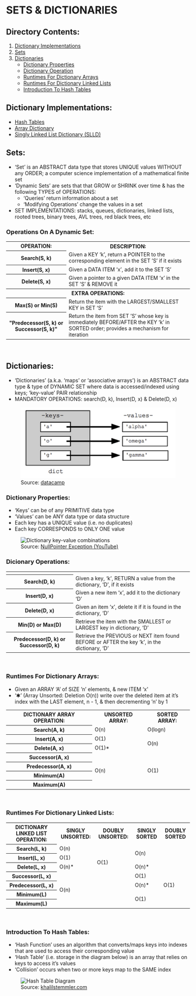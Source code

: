 # SETS & DICTIONARIES

## Directory Contents:
1) [Dictionary Implementations](#dictionary-implementations)
2) [Sets](#sets)
3) [Dictionaries](#dictionaries)
    - [Dictionary Properties](#dictionary-properties)
    - [Dictionary Operation](#dicionary-operations)
    - [Runtimes For Dictionary Arrays](#runtimes-for-dictionary-arrays)
    - [Runtimes For Dictionary Linked Lists](#runtimes-for-dictionary-linked-lists)
    - [Introduction To Hash Tables](#introduction-to-hash-tables)

## Dictionary Implementations:
- [Hash Tables](https://github.com/Zero-Luminance/ads-c/tree/main/data-structures/sets-and-dictionaries/hash-table-files)
- [Array Dictionary]()
- [Singly Linked List Dictionary (SLLD)]()

## Sets:
- ‘Set’ is an ABSTRACT data type that stores UNIQUE values WITHOUT any ORDER; a computer science implementation of a mathematical finite set
- ‘Dynamic Sets’ are sets that that GROW or SHRINK over time & has the following TYPES of OPERATIONS:
    - ‘Queries’ return information about a set
    - ‘Modifying Operations’ change the values in a set
- SET IMPLEMENTATIONS: stacks, queues, dictionaries, linked lists, rooted trees, binary trees, AVL trees, red black trees, etc

### Operations On A Dynamic Set:
<table>
    <tr>
        <th scope="col">OPERATION:</th>
        <th scope="col">DESCRIPTION:</th>
    </tr>
    <tr>
        <th scope="row">Search(S, k)</th>
        <td>Given a KEY ‘k’, return a POINTER to the corresponding element in the SET ’S’ if it exists</td>
    </tr>
    <tr>
        <th scope="row">Insert(S, x)</th>
        <td>Given a DATA ITEM ‘x’, add it to the SET ’S’</td>
    </tr>
    <tr>
        <th scope="row">Delete(S, x)</th>
        <td>Given a pointer to a given DATA ITEM ‘x’ in the SET ’S’ & REMOVE it</td>
    </tr>
    <tr>
        <th scope="row" colspan="2">EXTRA OPERATIONS:</th>
    </tr>
    <tr>
        <th scope="row">Max(S) or Min(S)</th>
        <td>Return the item with the LARGEST/SMALLEST KEY in SET ‘S’</td>
    </tr>
    <tr>
        <th scope="row">"Predecessor(S, k) or Successor(S, k)"</th>
        <td>Return the item from SET ’S’ whose key  is immediately BEFORE/AFTER the KEY ‘k’ in SORTED order; provides a mechanism for iteration</td>
    </tr>
</table>
<br>

## Dictionaries:
- ‘Dictionaries’ (a.k.a. ‘maps’ or ‘associative arrays’) is an ABSTRACT data type & type of DYNAMIC SET where data is accessed/indexed using keys; ‘key-value’ PAIR relationship
- MANDATORY OPERATIONS: search(D, k), Insert(D, x) & Delete(D, x)
<figure>
    <img src="../../assets/markdown-images/sets-and-dictionaries-images/dictionary-diagram.png" alt="Dictionary Diagram">
    <figcaption>Source: <a href="https://www.datacamp.com/tutorial/python-dictionaries">datacamp</a></figcaption>
</figure>

### Dictionary Properties:
- ‘Keys’ can be of any PRIMITIVE data type
- ‘Values’ can be ANY data type or data structure
- Each key has a UNIQUE value (i.e. no duplicates)
- Each key CORRESPONDS to ONLY ONE value
<figure>
    <img src="../../assets/markdown-images/sets-and-dictionaries-images/" alt="Dictionary key-value combinations">
    <figcaption>Source: <a href="https://www.youtube.com/watch?v=j0cPnbtp1_w">NullPointer Exception (YouTube)</a></figcaption>
</figure>

### Dicionary Operations:
<table>
    <tr>
        <th scope="col"></th>
        <th scope="col"></th>
    </tr>
    <tr>
        <th scope="row">Search(D, k)</th>
        <td>Given a key, ‘k’, RETURN a value from the dictionary, ‘D’, if it exists</td>
    </tr>
    <tr>
        <th scope="row">Insert(D, x)</th>
        <td>Given a new item ‘x’, add it to the dictionary ‘D’</td>
    </tr>
    <tr>
        <th scope="row">Delete(D, x)</th>
        <td>Given an item ‘x’, delete it if it is found in the dictionary, ‘D’</td>
    </tr>
    <tr>
        <th scope="row">Min(D) or Max(D)</th>
        <td>Retrieve the item with the SMALLEST or LARGEST key in dictionary, ‘D’</td>
    </tr>
    <tr>
        <th scope="row">Predecessor(D, k) or Successor(D, k)</th>
        <td>Retrieve the PREVIOUS or NEXT item found BEFORE or AFTER the key ‘k’, in the dictionary, ‘D’</td>
    </tr>
</table>
<br>


### Runtimes For Dictionary Arrays:
- Given an ARRAY ‘A’ of SIZE ’n’ elements, & new ITEM ‘x'
- ‘✱’ (Array Unsorted: Deletion O(n)) write over the deleted item at it’s index with the LAST element, n - 1, & then decrementing ’n’ by 1
<table>
    <tr>
        <th scope="col">DICTIONARY ARRAY OPERATION:</th>
        <th scope="col">UNSORTED ARRAY:</th>
        <th scope="col">SORTED ARRAY:</th>
    </tr>
    <tr>
        <th scope="row">Search(A, k)</th>
        <td>O(n)</td>
        <td>O(logn)</td>
    </tr>
    <tr>
        <th scope="row">Insert(A, x)</th>
        <td>O(1)</td>
        <td rowspan="2">O(n)</td>
    </tr>
    <tr>
        <th scope="row">Delete(A, x)</th>
        <td>O(1)*</td>
    </tr>
    <tr>
        <th scope="row">Successor(A, x)</th>
        <td rowspan="4">O(n)</td>
        <td rowspan="4">O(1)</td>
    </tr>
    <tr>
        <th scope="row">Predecessor(A, x)</th>
    </tr>
    <tr>
        <th scope="row">Minimum(A)</th>
    </tr>
    <tr>
        <th scope="row">Maximum(A)</th>
    </tr>
</table>
<br>

### Runtimes For Dictionary Linked Lists:
<table>
    <tr>
        <th scope="col">DICTIONARY LINKED LIST OPERATION:</th>
        <th scope="col">SINGLY UNSORTED:</th>
        <th scope="col">DOUBLY UNSORTED:</th>
        <th scope="col">SINGLY SORTED</th>
        <th scope="col">DOUBLY SORTED</th>
    </tr>
    <tr>
        <th scope="row">Search(L, k)</th>
        <td colspan="2">O(n)</td>
        <td rowspan="2" colspan="2">O(n)</td>
    </tr>
    <tr>
        <th scope="row">Insert(L, x)</th>
        <td>O(1)</td>
        <td rowspan="2">O(1)</td>
    </tr>
    <tr>
        <th scope="row">Delete(L, x)</th>
        <td>O(n)*</td>
        <td>O(n)*</td>
        <td rowspan="5">O(1)</td>
    </tr>
    <tr>
        <th scope="row">Successor(L, x)</th>
        <td rowspan="4" colspan="2">O(n)</td>
        <td>O(1)</td>
    </tr>
    <tr>
        <th scope="row">Predecessor(L, x)</th>
        <td>O(n)*</td>
    </tr>
    <tr>
        <th scope="row">Minimum(L)</th>
        <td rowspan="2">O(1)</td>
    </tr>
    <tr>
        <th scope="row">Maximum(L)</th>
    </tr>
</table>
<br>

### Introduction To Hash Tables:
- ‘Hash Function’ uses an algorithm that converts/maps keys into indexes that are used to access their corresponding value
- ‘Hash Table’ (i.e. storage in the diagram below) is an array that relies on keys to access it’s values
- ‘Collision’ occurs when two or more keys map to the SAME index
<figure>
    <img src="../../assets/markdown-images/sets-and-dictionaries-images/hash-table-diagram" alt="Hash Table Diagram">
    <figcaption>Source: <a href="https://khalilstemmler.com/blogs/data-structures-algorithms/hash-tables/">khalilstemmler.com</a></figcaption>
</figure>